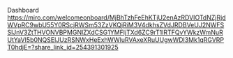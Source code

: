 Dashboard
https://miro.com/welcomeonboard/MjBhTzhFeEhKTjU2enAzRDVIOTdNZjRjdWVpRC9wbU55Y0RScjRWSm53ZzVKQjRiM3V4dkhsZVdJRDBVeUJ2NWFSSlJnV3ZtTHVONVBPMGNlZXdCSG1YMFljTXd6ZC9rT1lRTFQvYWkzWmNuRUtYaVI5b0NQSElJUzRSNWxHeExhWWluRVAxeXRuUUgwWDl3Mk1qRGVRPT0hdjE=?share_link_id=254391301925
